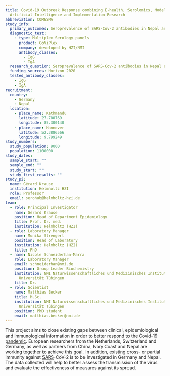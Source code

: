 ```yaml
---
title: Covid-19 Outbreak Response combining E-health, Serolomics, Modelling,
  Artificial Intelligence and Implementation Research
abbreviation: CORESMA
study_info:
  primary_outcomes: Seroprevalence of SARS-Cov-2 antibodies in Nepal and Germany
  diagnostic_test:
    - type: Multiplex Serology panels
      product: CoViPlex
      company: developed by HZI/NMI
      antibody_classes:
        - IgG
        - IgA
  research_question: Seroprevalence of SARS-Cov-2 antibodies in Nepal and Germany
  funding_sources: Horizon 2020
  tested_antibody_classes:
    - IgG
    - IgA
recruitment:
  country:
    - Germany
    - Nepal
  location:
    - place_name: Kathmandu
      latitude: 27.700769
      longitude: 85.300140
    - place_name: Hannover
      latitude: 52.3886566
      longitude: 9.799249
study_numbers:
  study_population: 9000
  population: 1100000
study_dates:
  sample_start: ""
  sample_end: ""
  study_start: ""
  study_first_results: ""
study_pi:
  name: Gérard Krause
  institution: Helmholtz HZI
  role: Professor
  email: serohub@helmholtz-hzi.de
team:
  - role: Principal Investigator
    name: Gérard Krause
    position: Head of Department Epidemiology
    title: Prof. Dr. med.
    institution: Helmholtz (HZI)
  - role: Laboratory Manager
    name: Monika Strengert
    position: Head of Laboratory
    institution: Helmholtz (HZI)
    title: PhD
  - name: Nicole Schneiderhan-Marra
    role: Laboratory Manager
    email: schneiderhan@nmi.de
    position: Group Leader Biochemistry
    institution: NMI Naturwissenschaftliches und Medizinisches Institut an der
      Universität Tübingen
    title: Dr.
  - role: Scientist
    name: Matthias Becker
    title: M.Sc.
    institution: NMI Naturwissenschaftliches und Medizinisches Institut an der
      Universität Tübingen
    position: PhD student
    email: matthias.becker@nmi.de
---
```

This project aims to close existing gaps between clinical, epidemiological and immunological information in order to better respond to the Covid-19 [pandemic](https://www.helmholtz-hzi.de/en/info-centre/glossary/entry/pandemic/). European researchers from the Netherlands, Switzerland and Germany, as well as partners from China, Ivory Coast and Nepal are working together to achieve this goal. In addition, existing cross- or partial immunity against [SARS](https://www.helmholtz-hzi.de/en/info-centre/glossary/entry/sars/)-CoV-2 is to be investigated in Germany and Nepal. The data collected will help to better assess the transmission of the virus and evaluate the effectiveness of measures against its spread.